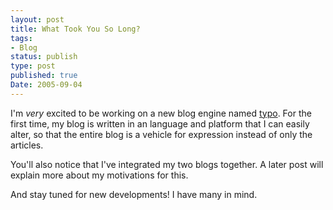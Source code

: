 ```yaml
---
layout: post
title: What Took You So Long?
tags:
- Blog
status: publish
type: post
published: true
Date: 2005-09-04
---
```


I'm _very_ excited to be working on a new blog engine named [typo](http://typosphere.org/). For the first time, my blog is written in an language and platform that I can easily alter, so that the entire blog is a vehicle for expression instead of only the articles.

You'll also notice that I've integrated my two blogs together.  A later post will explain more about my motivations for this.

And stay tuned for new developments!  I have many in mind.
